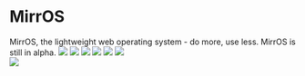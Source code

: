 # MirrOS
MirrOS, the lightweight web operating system - do more, use less. MirrOS is still in alpha.
[![](https://img.shields.io/github/stars/Mirror-Team/MirrOS?color=orange&style=flat-square)](https://github.com/Mirror-Team/MirrOS/stargazers) 
[![](https://img.shields.io/github/forks/Mirror-Team/MirrOS?color=blue&style=flat-square)](https://github.com/Mirror-Team/MirrOS/network/members)
[![](https://img.shields.io/github/watchers/Mirror-Team/MirrOS?color=blue&style=flat-square)](https://github.com/Mirror-Team/MirrOS/watchers) 
[![](https://img.shields.io/github/issues/Mirror-Team/MirrOS?color=green&style=flat-square)](https://github.com/Mirror-Team/MirrOS/issues) 
[![](https://img.shields.io/github/issues-pr/Mirror-Team/MirrOS?color=green&style=flat-square)](https://github.com/Mirror-Team/MirrOS/pulls) 
[![](https://img.shields.io/github/license/Mirror-Team/MirrOS?style=flat-square)](https://github.com/Mirror-Team/MirrOS/blob/master/LICENSE) <!-- 2 spaces -->  
[![](https://img.shields.io/badge/discuss-on_github-181717.svg?style=flat-square)](https://github.com/Mirror-Team/MirrOS/discussions)
